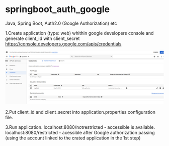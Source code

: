 # springboot_auth_google
Java, Spring Boot, Auth2.0 (Google Authorization) etc 

1.Create application (type: web) whithin google developers console and generate client_id with client_secret 
https://console.developers.google.com/apis/credentials

![Google auth configuration screenshot ](https://github.com/uayuriibk/springboot_auth_google/raw/master/auth_google_conf.png) 

2.Put client_id and client_secret into application.properties configuration file. 

3.Run application. 
localhost:8080/notrestricted - accessible is available. 
localhost:8080/restricted - acessible after Google authorization passing (using the account linked to the crated application in the 1st step) 
